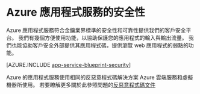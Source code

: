 <properties
    pageTitle="Azure 應用程式服務的安全性"
    description="瞭解如何保護網頁、 行動電話、 API 及邏輯應用程式中 Azure 應用程式服務。"
    services="app-service"
    documentationCenter=""
    authors="naziml"
    manager="yochayk"
    editor="wpickett"/>

<tags
    ms.service="app-service"
    ms.workload="web"
    ms.tgt_pltfrm="na"
    ms.devlang="na"
    ms.topic="article"
    ms.date="08/16/2015"
    ms.author="naziml"/>

# <a name="azure-app-service-security"></a>Azure 應用程式服務的安全性

Azure 應用程式服務符合金鑰業界標準的安全性和可靠性提供我們的客戶安全平台。 我們有幾個方便使用功能，以協助保護您的應用程式的輸入與輸出流量。 我們也能協助客戶安全外部提供其應用程式碼，提供瀏覽 web 應用程式的弱點的功能。

[AZURE.INCLUDE [app-service-blueprint-security](../../includes/app-service-blueprint-security.md)]

Azure 的應用程式服務使用相同的反惡意程式碼解決方案 Azure 雲端服務和虛擬機器所使用。 若要瞭解更多關於此參照問題的[反惡意程式碼文件](../security/azure-security-antimalware.md) 
